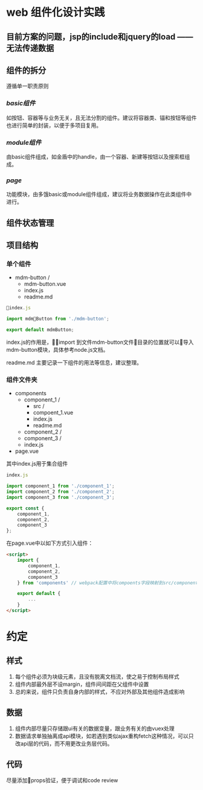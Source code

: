 # web 组件化设计实践
## 目前方案的问题，jsp的include和jquery的load —— 无法传递数据

## 组件的拆分
 遵循单一职责原则
 ### _basic组件_
 如按钮、容器等与业务无关，且无法分割的组件。建议将容器类、锚和按钮等组件也进行简单的封装，以便于多项目复用。
 ### _module组件_
 由basic组件组成，如金盾中的handle，由一个容器、新建等按钮以及搜索框组成。
 ### _page_
 功能模块，由多饿basic或module组件组成，建议将业务数据操作在此类组件中进行。
## 组件状态管理


## 项目结构
### 单个组件
* mdm-button /
    * mdm-button.vue
    * index.js
    * readme.md
```javascript
index.js

import mdmButton from './mdm-button';

export default mdmButton;
```
index.js的作用是，import 到文件mdm-button文件目录的位置就可以导入mdm-button模块，具体参考node.js文档。

readme.md 主要记录一下组件的用法等信息，建议整理。

### 组件文件夹
* components
    * component_1 /
        * src /
        * compoent_1.vue
        * index.js
        * readme.md
    * component_2 /
    * component_3 /
    * index.js
* page.vue

其中index.js用于集合组件
``` javascript
index.js

import component_1 from './component_1';
import component_2 from './component_2';
import component_3 from './component_3';

export const {
    component_1,
    component_2,
    component_3
};
```
在page.vue中以如下方式引入组件：
```html
<script>
    import {
        component_1,
        component_2,
        component_3
    } from 'components' // webpack配置中将compoents字段映射到src/components/文件夹上

    export default {
        ...
    }
</script>
```

# 约定

## 样式
1. 每个组件必须为块级元素，且没有脱离文档流，使之易于控制布局样式
2. 组件内部最外层不设margin，组件间间距在父组件中设置
3. 总的来说，组件只负责自身内部的样式，不应对外部及其他组件造成影响

## 数据
1. 组件内部尽量只存储跟ui有关的数据变量，跟业务有关的由vuex处理
2. 数据请求单独抽离成api模块，如若遇到类似ajax重构fetch这种情况，可以只改api层的代码，而不用更改业务层代码。

## 代码
尽量添加props验证，便于调试和code review
